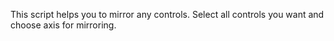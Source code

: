 This script helps you to mirror any controls. Select all controls you want and choose axis for mirroring.